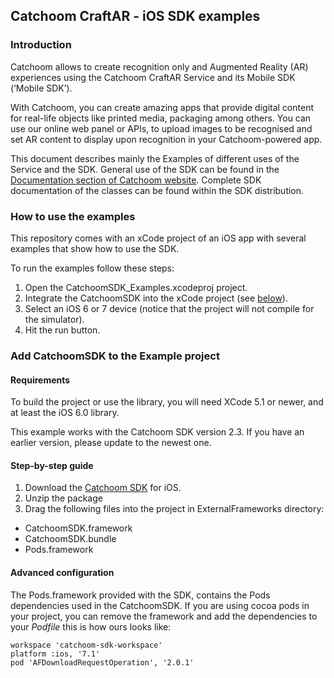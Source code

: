 ## Catchoom CraftAR - iOS SDK examples

### Introduction

Catchoom allows to create recognition only and Augmented Reality (AR)
experiences using the Catchoom CraftAR Service and its Mobile SDK (‘Mobile SDK’).

With Catchoom, you can create amazing apps that provide digital content
for real-life objects like printed media, packaging among others. You
can use our online web panel or APIs, to upload images to be recognised and set
AR content to display upon recognition in your Catchoom-powered
app.

This document describes mainly the Examples of different uses of the Service and the SDK.
General use of the SDK can be found in the [Documentation section of Catchoom website](http://catchoom.com/documentation/sdk/ios/). Complete SDK documentation of the
classes can be found within the SDK distribution.

### How to use the examples

This repository comes with an xCode project of an iOS app with several
examples that show how to use the SDK.

To run the examples follow these steps:
 1.  Open the CatchoomSDK_Examples.xcodeproj project.
 2.  Integrate the CatchoomSDK into the xCode project (see [below](#step-by-step-guide)).
 3.  Select an iOS 6 or 7 device (notice that the project will not
     compile for the simulator).
 4.  Hit the run button.


### Add CatchoomSDK to the Example project

#### Requirements

To build the project or use the library, you will need XCode 5.1 or newer,
and at least the iOS 6.0 library.

This example works with the Catchoom SDK version 2.3. If you have an earlier version, please update to the newest one.

#### Step-by-step guide
1.  Download the [Catchoom SDK](http://catchoom.com/product/mobile-sdk/) for iOS.
2.  Unzip the package
3.  Drag the following files into the project in ExternalFrameworks directory:
 * CatchoomSDK.framework
 * CatchoomSDK.bundle
 * Pods.framework
 
 
#### Advanced configuration

The Pods.framework provided with the SDK, contains the Pods dependencies used in the CatchoomSDK. If you are using cocoa pods in your project, you can remove the framework and add the dependencies to your *Podfile* this is how ours looks like:

```
workspace 'catchoom-sdk-workspace'
platform :ios, '7.1'
pod 'AFDownloadRequestOperation', '2.0.1'
```
